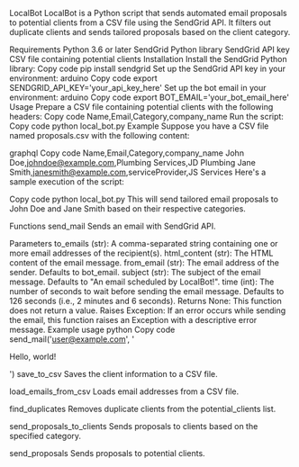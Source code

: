 LocalBot
LocalBot is a Python script that sends automated email proposals to potential clients from a CSV file using the SendGrid API. It filters out duplicate clients and sends tailored proposals based on the client category.

Requirements
Python 3.6 or later
SendGrid Python library
SendGrid API key
CSV file containing potential clients
Installation
Install the SendGrid Python library:
Copy code
pip install sendgrid
Set up the SendGrid API key in your environment:
arduino
Copy code
export SENDGRID_API_KEY='your_api_key_here'
Set up the bot email in your environment:
arduino
Copy code
export BOT_EMAIL='your_bot_email_here'
Usage
Prepare a CSV file containing potential clients with the following headers:
Copy code
Name,Email,Category,company_name
Run the script:
Copy code
python local_bot.py
Example
Suppose you have a CSV file named proposals.csv with the following content:

graphql
Copy code
Name,Email,Category,company_name
John Doe,johndoe@example.com,Plumbing Services,JD Plumbing
Jane Smith,janesmith@example.com,serviceProvider,JS Services
Here's a sample execution of the script:

Copy code
python local_bot.py
This will send tailored email proposals to John Doe and Jane Smith based on their respective categories.

Functions
send_mail
Sends an email with SendGrid API.

Parameters
to_emails (str): A comma-separated string containing one or more email addresses of the recipient(s).
html_content (str): The HTML content of the email message.
from_email (str): The email address of the sender. Defaults to bot_email.
subject (str): The subject of the email message. Defaults to "An email scheduled by LocalBot!".
time (int): The number of seconds to wait before sending the email message. Defaults to 126 seconds (i.e., 2 minutes and 6 seconds).
Returns
None: This function does not return a value.
Raises
Exception: If an error occurs while sending the email, this function raises an Exception with a descriptive error message.
Example usage
python
Copy code
send_mail('user@example.com', '<p>Hello, world!</p>')
save_to_csv
Saves the client information to a CSV file.

load_emails_from_csv
Loads email addresses from a CSV file.

find_duplicates
Removes duplicate clients from the potential_clients list.

send_proposals_to_clients
Sends proposals to clients based on the specified category.

send_proposals
Sends proposals to potential clients.
